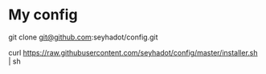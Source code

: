 # My config

git clone git@github.com:seyhadot/config.git


curl https://raw.githubusercontent.com/seyhadot/config/master/installer.sh | sh

